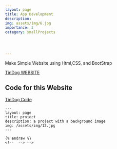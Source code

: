 ```yaml
---
layout: page
title: App Development
description: 
img: assets/img/6.jpg
importance: 2
category: smallProjects




---
```

Make Simple Website using Html,CSS, and BootStrap

[TinDog WEBSITE](https://awwais.me/TinDog.github.io)



## Code for this Website

[TinDog Code](https://github.com/awwais/TinDog.github.io)
<!-- 
<!-- Every project has a beautiful feature showcase page. -->
<!-- It's easy to include images in a flexible 3-column grid format. -->
<!-- Make your photos 1/3, 2/3, or full width. -->

<!-- To give your project a background in the portfolio page, just add the img tag to the front matter like so: -->

    ---
    layout: page
    title: project
    description: a project with a background image
    img: /assets/img/12.jpg
    ---

<!-- <div class="row"> -->
<!--     <div class="col-sm mt-3 mt-md-0"> -->
<!--         {% include figure.html path="assets/img/1.jpg" title="example image" class="img-fluid rounded z-depth-1" %} -->
<!--     </div> -->
<!--     <div class="col-sm mt-3 mt-md-0"> -->
<!--         {% include figure.html path="assets/img/3.jpg" title="example image" class="img-fluid rounded z-depth-1" %} -->
<!--     </div> -->
<!--     <div class="col-sm mt-3 mt-md-0"> -->
<!--         {% include figure.html path="assets/img/5.jpg" title="example image" class="img-fluid rounded z-depth-1" %} -->
<!--     </div> -->
<!-- </div> -->
<!-- <div class="caption"> -->
<!--     Caption photos easily. On/ the left, a road goes through a tunnel. Middle, leaves artistically fall in a hipster photoshoot. Right, in another hipster photoshoot, a lumberjack grasps a handful of pine needles. -->
<!-- </div>/ -->
<!-- <div class="row"> -->
<!--     <div class="col-sm mt-3 mt-md-0"> -->
<!--         {% include figure.html path="assets/img/5.jpg" title="example image" class="img-fluid rounded z-depth-1" %} -->
<!--     </div> -->
<!-- </div> -->
<!-- <div class="caption">
    This image can also have a caption. It's like magic.
</div>

You can also put regular text between your rows of images.
Say you wanted to write a little bit about your project before you posted the rest of the images.
You describe how you toiled, sweated, *bled* for your project, and then... you reveal its glory in the next row of images.


<div class="row justify-content-sm-center">
    <div class="col-sm-8 mt-3 mt-md-0">
        {% include figure.html path="assets/img/6.jpg" title="example image" class="img-fluid rounded z-depth-1" %}
    </div>
    <div class="col-sm-4 mt-3 mt-md-0">
        {% include figure.html path="assets/img/11.jpg" title="example image" class="img-fluid rounded z-depth-1" %}
    </div>
</div>
<div class="caption">
    You can also have artistically styled 2/3 + 1/3 images, like these.
</div> -->


<!-- The code is simple.
Just wrap your images with `<div class="col-sm">` and place them inside `<div class="row">` (read more about the <a href="https://getbootstrap.com/docs/4.4/layout/grid/">Bootstrap Grid</a> system).
To make images responsive, add `img-fluid` class to each; for rounded corners and shadows use `rounded` and `z-depth-1` classes.
Here's the code for the last row of images above:

{% raw %}
```html
<div class="row justify-content-sm-center">
    <div class="col-sm-8 mt-3 mt-md-0">
        {% include figure.html path="assets/img/6.jpg" title="example image" class="img-fluid rounded z-depth-1" %}
    </div>
    <div class="col-sm-4 mt-3 mt-md-0">
        {% include figure.html path="assets/img/11.jpg" title="example image" class="img-fluid rounded z-depth-1" %}
    </div>
</div> -->
```
{% endraw %}
<!--  --> -->
